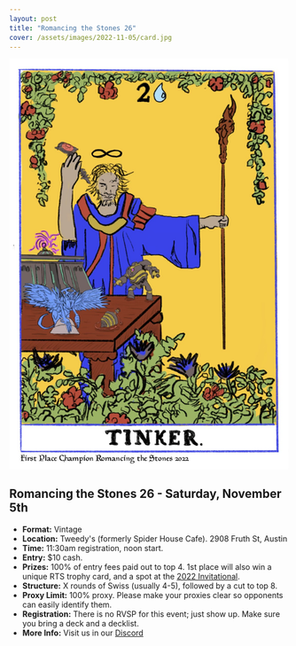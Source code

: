 ```yaml
---
layout: post
title: "Romancing the Stones 26"
cover: /assets/images/2022-11-05/card.jpg
---
```


![](/assets/images/2022-11-05/card.jpg)

## Romancing the Stones 26 - Saturday, November 5th

*	**Format:** Vintage
* **Location:** Tweedy's (formerly Spider House Cafe). 2908 Fruth St, Austin
* **Time:** 11:30am registration, noon start.
* **Entry:** $10 cash.
* **Prizes:** 100% of entry fees paid out to top 4. 1st place will also win a unique RTS
  trophy card, and a spot at the [2022 Invitational](/invitational).
* **Structure:** X rounds of Swiss (usually 4-5), followed by a cut to top 8.
* **Proxy Limit:** 100% proxy. Please make your proxies clear so opponents can easily
  identify them.
* **Registration:** There is no RVSP for this event; just show up. Make sure you bring a
  deck and a decklist.
* **More Info:** Visit us in our  [Discord](https://discord.gg/a9uKSEP5ya)

